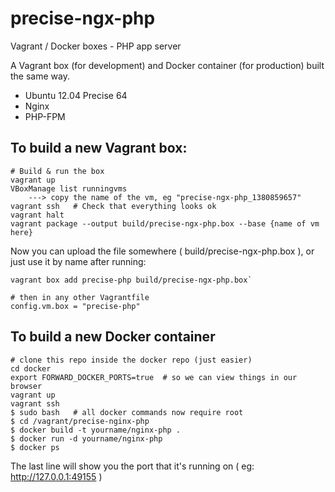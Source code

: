 precise-ngx-php
===============

Vagrant / Docker boxes - PHP app server

A Vagrant box (for development) and Docker container (for production) built
the same way.

- Ubuntu 12.04 Precise 64
- Nginx
- PHP-FPM

## To build a new Vagrant box:

    # Build & run the box
    vagrant up
    VBoxManage list runningvms
        ---> copy the name of the vm, eg "precise-ngx-php_1380859657"
    vagrant ssh   # Check that everything looks ok
    vagrant halt
    vagrant package --output build/precise-ngx-php.box --base {name of vm here}

Now you can upload the file somewhere ( build/precise-ngx-php.box ), or just
use it by name after running:

    vagrant box add precise-php build/precise-ngx-php.box`

    # then in any other Vagrantfile
    config.vm.box = "precise-php"

## To build a new Docker container

    # clone this repo inside the docker repo (just easier)
    cd docker
    export FORWARD_DOCKER_PORTS=true  # so we can view things in our browser
    vagrant up
    vagrant ssh
    $ sudo bash   # all docker commands now require root
    $ cd /vagrant/precise-nginx-php
    $ docker build -t yourname/nginx-php .
    $ docker run -d yourname/nginx-php
    $ docker ps

The last line will show you the port that it's running on
( eg: http://127.0.0.1:49155 )
